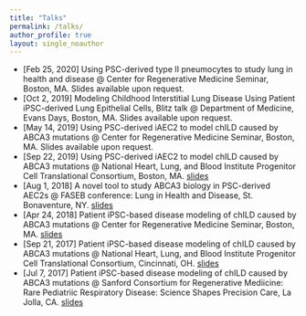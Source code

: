 ```yaml
---
title: "Talks"
permalink: /talks/
author_profile: true
layout: single_noauthor 
---
```

- [Feb 25, 2020] Using PSC-derived type II pneumocytes to study lung in health and disease @ Center for Regenerative Medicine Seminar, Boston, MA. Slides available upon request.
- [Oct 2, 2019] Modeling Childhood Interstitial Lung Disease Using Patient iPSC-derived Lung Epithelial Cells, Blitz talk @ Department of Medicine, Evans Days, Boston, MA. Slides available upon request.
- [May 14, 2019] Using PSC-derived iAEC2 to model chILD caused by ABCA3 mutations @ Center for Regenerative Medicine Seminar, Boston, MA. Slides available upon request.
- [Sep 22, 2019] Using PSC-derived iAEC2 to model chILD caused by ABCA3 mutations @ National Heart, Lung, and Blood Institute Progenitor Cell Translational Consortium, Boston, MA. [slides](/talk_slides/LS_PCTC_TOS_talk_2019.pdf)
- [Aug 1, 2018] A novel tool to study ABCA3 biology in PSC-derived AEC2s @ FASEB conference: Lung in Health and Disease, St. Bonaventure, NY. [slides](/talk_slides/Yuliang_Leon_Sun_FASEB_2018_final.pdf)
- [Apr 24, 2018] Patient iPSC-based disease modeling of chILD caused by ABCA3 mutations @ Center for Regenerative Medicine Seminar, Boston, MA. [slides](/talk_slides/4-24-18_Leon_Creminar_draft_3.pdf)
- [Sep 21, 2017] Patient iPSC-based disease modeling of chILD caused by ABCA3 mutations @ National Heart, Lung, and Blood Institute Progenitor Cell Translational Consortium, Cincinnati, OH. [slides](/talk_slides/Yuliang_Leon_Sun_PCTC_2017_upload_version.pdf)
- [Jul 7, 2017] Patient iPSC-based disease modeling of chILD caused by ABCA3 mutations @ Sanford Consortium for Regenerative Mediicine: Rare Pediatriic Respiratory Disease: Science Shapes Precision Care, La Jolla, CA. [slides](/talk_slides/chILD_2017_San_Diego_ppt_final.pdf)
